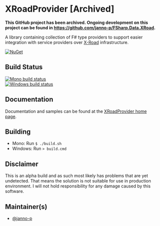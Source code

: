 # XRoadProvider [Archived]

**This GitHub project has been archived. Ongoing development on this project can be found in https://github.com/janno-p/FSharp.Data.XRoad.**

A library containing collection of F# type providers to support easier integration with service providers over
[X-Road](http://x-road.eu) infrastructure.

[![NuGet](https://buildstats.info/nuget/XRoadProvider?includePreReleases=true)](https://www.nuget.org/packages/XRoadProvider/)

## Build Status

[![Mono build status](https://img.shields.io/travis/janno-p/XRoadProvider/master.svg?label=Mono%20build)](https://travis-ci.org/janno-p/XRoadProvider/)  
[![Windows build status](https://img.shields.io/appveyor/ci/janno-p/xroadprovider/master.svg?label=Windows%20build)](https://ci.appveyor.com/project/janno-p/xroadprovider)  

## Documentation

Documentation and samples can be found at the [XRoadProvider home page](http://janno-p.github.com/XRoadProvider/).

## Building

* Mono: Run `$ ./build.sh`
* Windows: Run `> build.cmd`

## Disclaimer

This is an alpha build and as such most likely has problems that are yet undetected. That means the solution is not suitable
for use in production environment. I will not hold responsibility for any damage caused by this software.

## Maintainer(s)

* [@janno-p](https://github.com/janno-p)
